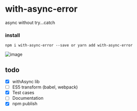 # with-async-error
async without try...catch

### install
```
npm i with-async-error --save or yarn add with-async-error
```

![image](https://user-images.githubusercontent.com/5078921/68008950-85bc6d80-fca6-11e9-90cf-b3ff5a8bec25.png)


## todo

- [x] withAsync lib 
- [ ] ES5 transform (babel, webpack)
- [x] Test cases
- [ ] Documentation
- [x] npm publish
